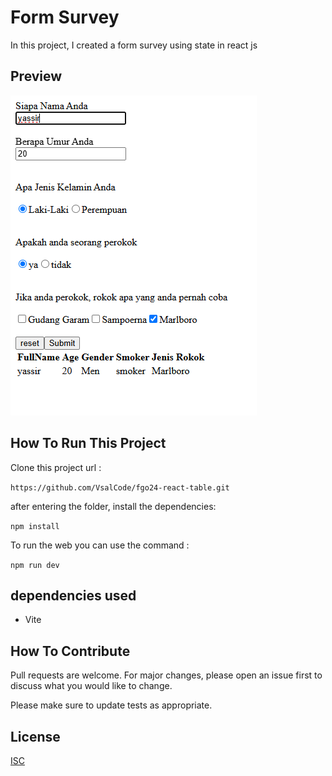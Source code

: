 # Form Survey

In this project, I created a form survey using state in react js

## Preview

![Preview](./public/image.png)

## How To Run This Project

Clone this project url :

``` https://github.com/VsalCode/fgo24-react-table.git ```

after entering the folder, install the dependencies:

```npm install```

To run the web you can use the command :

```npm run dev```

##  dependencies used
- Vite


## How To Contribute

Pull requests are welcome. For major changes, please open an issue first
to discuss what you would like to change.

Please make sure to update tests as appropriate.

## License

[ISC](https://opensource.org/license/isc-license-txt)
